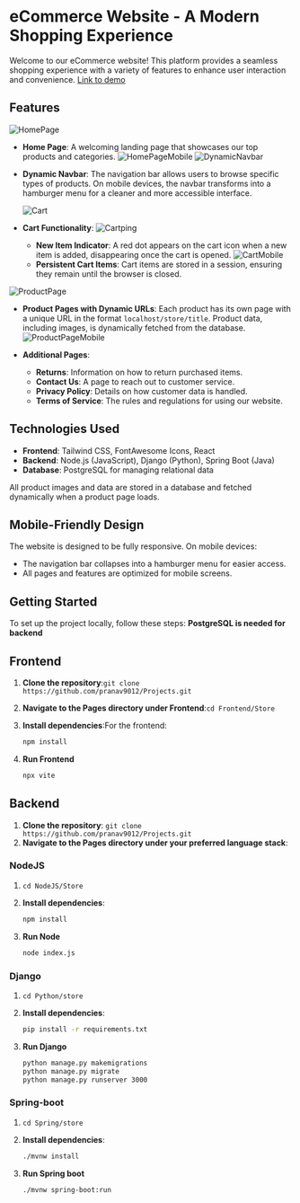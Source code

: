 # eCommerce Website - A Modern Shopping Experience

Welcome to our eCommerce website! This platform provides a seamless shopping experience with a variety of features to enhance user interaction and convenience. [Link to demo](https://resonant-parfait-692825.netlify.app/)

## Features

![HomePage](readme_assets/regular/home.png)

- **Home Page**: A welcoming landing page that showcases our top products and categories.
  ![HomePageMobile](readme_assets/mobile/home.png)
  ![DynamicNavbar](readme_assets/mobile/navigation.png)
- **Dynamic Navbar**: The navigation bar allows users to browse specific types of products. On mobile devices, the navbar transforms into a hamburger menu for a cleaner and more accessible interface.

  ![Cart](readme_assets/regular//cart.png)
- **Cart Functionality**:
  ![Cartping](readme_assets/regular//cartping.png)

  - **New Item Indicator**: A red dot appears on the cart icon when a new item is added, disappearing once the cart is opened.
    ![CartMobile](readme_assets/mobile//cart.png)
  - **Persistent Cart Items**: Cart items are stored in a session, ensuring they remain until the browser is closed.

![ProductPage](readme_assets/regular/product.png)

- **Product Pages with Dynamic URLs**: Each product has its own page with a unique URL in the format `localhost/store/title`. Product data, including images, is dynamically fetched from the database.
  ![ProductPageMobile](readme_assets/mobile/product.png)
- **Additional Pages**:

  - **Returns**: Information on how to return purchased items.
  - **Contact Us**: A page to reach out to customer service.
  - **Privacy Policy**: Details on how customer data is handled.
  - **Terms of Service**: The rules and regulations for using our website.

## Technologies Used

- **Frontend**: Tailwind CSS, FontAwesome Icons, React
- **Backend**: Node.js (JavaScript), Django (Python), Spring Boot (Java)
- **Database**: PostgreSQL for managing relational data

All product images and data are stored in a database and fetched dynamically when a product page loads.

## Mobile-Friendly Design

The website is designed to be fully responsive. On mobile devices:

- The navigation bar collapses into a hamburger menu for easier access.
- All pages and features are optimized for mobile screens.

## Getting Started

To set up the project locally, follow these steps:
**PostgreSQL is needed for backend**

## Frontend

1. **Clone the repository**:`git clone https://github.com/pranav9012/Projects.git`
2. **Navigate to the Pages directory under Frontend**:`cd Frontend/Store`
3. **Install dependencies**:For the frontend:

   ```bash
   npm install

   ```
4. **Run Frontend**

   ```bash
   npx vite

   ```

## Backend

1. **Clone the repository**:
   `git clone https://github.com/pranav9012/Projects.git`
2. **Navigate to the Pages directory under your preferred language stack**:

### NodeJS

1. `cd NodeJS/Store`
2. **Install dependencies**:

   ```bash
   npm install

   ```
3. **Run Node**

   ```bash
   node index.js

   ```

### Django

1. `cd Python/store`
2. **Install dependencies**:

   ```bash
   pip install -r requirements.txt

   ```
3. **Run Django**

   ```bash
   python manage.py makemigrations
   python manage.py migrate
   python manage.py runserver 3000

   ```

### Spring-boot

1. `cd Spring/store`
2. **Install dependencies**:

   ```bash
   ./mvnw install

   ```
3. **Run Spring boot**

   ```bash
   ./mvnw spring-boot:run
   ```
